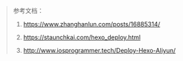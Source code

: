 



> 参考文档：
>
> 1. https://www.zhanghanlun.com/posts/16885314/
>
> 2. https://staunchkai.com/hexo_deploy.html
> 3. http://www.iosprogrammer.tech/Deploy-Hexo-Aliyun/

